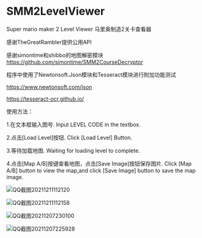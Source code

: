 # SMM2LevelViewer
Super mario maker 2 Level Viewer 马里奥制造2关卡查看器

感谢TheGreatRambler提供公用API

感谢simontime和shibbo的地图解密模块
https://github.com/simontime/SMM2CourseDecryptor

程序中使用了Newtonsoft.Json模块和Tesseract模块进行附加功能测试

https://www.newtonsoft.com/json

https://tesseract-ocr.github.io/


使用方法：

1.在文本框输入图号. Input LEVEL CODE in the textbox.

2.点击[Load Level]按钮. Click [Load Level] Button.

3.等待加载地图. Waiting for loading level to complete.

4.点击[Map A/B]按键查看地图，点击[Save Image]按钮保存图片. Click [Map A/B] button to view the map,and click [Save Image] button to save the map image. 

![QQ截图20211211112120](https://user-images.githubusercontent.com/20100838/145671934-b4d6f2e5-6e12-49d6-a793-984fbd16ad12.jpg)

![QQ截图20211211112158](https://user-images.githubusercontent.com/20100838/145671936-6994d302-0cf4-4307-8066-2ac8a0090693.jpg)

![QQ截图20211207230100](https://user-images.githubusercontent.com/20100838/145671941-15b4b5fb-b5dd-4040-8c44-965a58c76a8f.jpg)

![QQ截图20211207225928](https://user-images.githubusercontent.com/20100838/145671944-a039ddfa-63af-465d-9c9a-81353971fd92.jpg)
